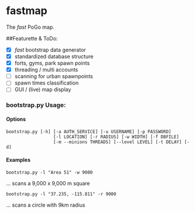 fastmap
=======

The *fast* PoGo map.

##Featurette & ToDo:

- [x] *fast* bootstrap data generator
- [x] standardized database structure  
- [x] forts, gyms, park spawn points   
- [x] threading / multi accounts     
- [ ] scanning for urban spawnpoints  
- [ ] spawn times classification
- [ ] GUI / (live) map display

### bootstrap.py Usage:

#### Options

    bootstrap.py [-h] [-a AUTH_SERVICE] [-u USERNAME] [-p PASSWORD]
                      [-l LOCATION] [-r RADIUS] [-w WIDTH] [-f DBFILE]
                      [-m --minions THREADS] [--level LEVEL] [-t DELAY] [-d]

#### Examples

    bootstrap.py -l "Area 51" -w 9000
... scans a 9,000 x 9,000 m square

    bootstrap.py -l "37.235, -115.811" -r 9000
... scans a circle with 9km radius 






